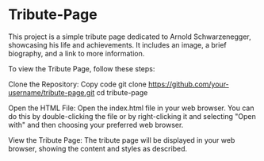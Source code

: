 # Tribute-Page
This project is a simple tribute page dedicated to Arnold Schwarzenegger, showcasing his life and achievements. It includes an image, a brief biography, and a link to more information.

To view the Tribute Page, follow these steps:

Clone the Repository:
Copy code
git clone https://github.com/your-username/tribute-page.git
cd tribute-page

Open the HTML File:
Open the index.html file in your web browser. You can do this by double-clicking the file or by right-clicking it and selecting "Open with" and then choosing your preferred web browser.

View the Tribute Page:
The tribute page will be displayed in your web browser, showing the content and styles as described.
